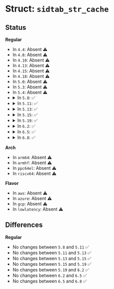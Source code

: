 # Struct: <code>sidtab_str_cache</code>

## Status
<b>Regular</b>
<ul>
<li>
In <code>4.4</code>: Absent ⚠️
</li>
<li>
In <code>4.8</code>: Absent ⚠️
</li>
<li>
In <code>4.10</code>: Absent ⚠️
</li>
<li>
In <code>4.13</code>: Absent ⚠️
</li>
<li>
In <code>4.15</code>: Absent ⚠️
</li>
<li>
In <code>4.18</code>: Absent ⚠️
</li>
<li>
In <code>5.0</code>: Absent ⚠️
</li>
<li>
In <code>5.3</code>: Absent ⚠️
</li>
<li>
In <code>5.4</code>: Absent ⚠️
</li>
<li>
<details>
<summary>In <code>5.8</code>: ✅</summary>

```c
struct sidtab_str_cache {
    struct callback_head rcu_member;
    struct list_head lru_member;
    struct sidtab_entry *parent;
    u32 len;
    char str[0];
};
```
</details>
</li>
<li>
<details>
<summary>In <code>5.11</code>: ✅</summary>

```c
struct sidtab_str_cache {
    struct callback_head rcu_member;
    struct list_head lru_member;
    struct sidtab_entry *parent;
    u32 len;
    char str[0];
};
```
</details>
</li>
<li>
<details>
<summary>In <code>5.13</code>: ✅</summary>

```c
struct sidtab_str_cache {
    struct callback_head rcu_member;
    struct list_head lru_member;
    struct sidtab_entry *parent;
    u32 len;
    char str[0];
};
```
</details>
</li>
<li>
<details>
<summary>In <code>5.15</code>: ✅</summary>

```c
struct sidtab_str_cache {
    struct callback_head rcu_member;
    struct list_head lru_member;
    struct sidtab_entry *parent;
    u32 len;
    char str[0];
};
```
</details>
</li>
<li>
<details>
<summary>In <code>5.19</code>: ✅</summary>

```c
struct sidtab_str_cache {
    struct callback_head rcu_member;
    struct list_head lru_member;
    struct sidtab_entry *parent;
    u32 len;
    char str[0];
};
```
</details>
</li>
<li>
<details>
<summary>In <code>6.2</code>: ✅</summary>

```c
struct sidtab_str_cache {
    struct callback_head rcu_member;
    struct list_head lru_member;
    struct sidtab_entry *parent;
    u32 len;
    char str[0];
};
```
</details>
</li>
<li>
<details>
<summary>In <code>6.5</code>: ✅</summary>

```c
struct sidtab_str_cache {
    struct callback_head rcu_member;
    struct list_head lru_member;
    struct sidtab_entry *parent;
    u32 len;
    char str[0];
};
```
</details>
</li>
<li>
<details>
<summary>In <code>6.8</code>: ✅</summary>

```c
struct sidtab_str_cache {
    struct callback_head rcu_member;
    struct list_head lru_member;
    struct sidtab_entry *parent;
    u32 len;
    char str[0];
};
```
</details>
</li>
</ul>
<b>Arch</b>
<ul>
<li>
In <code>arm64</code>: Absent ⚠️
</li>
<li>
In <code>armhf</code>: Absent ⚠️
</li>
<li>
In <code>ppc64el</code>: Absent ⚠️
</li>
<li>
In <code>riscv64</code>: Absent ⚠️
</li>
</ul>
<b>Flavor</b>
<ul>
<li>
In <code>aws</code>: Absent ⚠️
</li>
<li>
In <code>azure</code>: Absent ⚠️
</li>
<li>
In <code>gcp</code>: Absent ⚠️
</li>
<li>
In <code>lowlatency</code>: Absent ⚠️
</li>
</ul>

## Differences
<b>Regular</b>
<ul>
<li>
No changes between <code>5.8</code> and <code>5.11</code> ✅
</li>
<li>
No changes between <code>5.11</code> and <code>5.13</code> ✅
</li>
<li>
No changes between <code>5.13</code> and <code>5.15</code> ✅
</li>
<li>
No changes between <code>5.15</code> and <code>5.19</code> ✅
</li>
<li>
No changes between <code>5.19</code> and <code>6.2</code> ✅
</li>
<li>
No changes between <code>6.2</code> and <code>6.5</code> ✅
</li>
<li>
No changes between <code>6.5</code> and <code>6.8</code> ✅
</li>
</ul>
